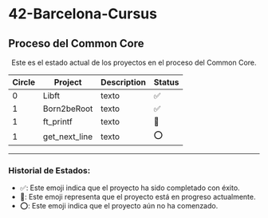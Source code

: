 # 42-Barcelona-Cursus
## Proceso del Common Core
<div align="center">


Este es el estado actual de los proyectos en el proceso del Common Core.

| Circle | Project     | Description | Status    |
| ------ | ----------- | ----------- | --------- |
| 0      | Libft       | texto       | ✅         |
| 1      | Born2beRoot | texto       | ✅         |
| 1      | ft_printf   | texto       | 🔄         |
| 1      | get_next_line | texto     | ⭕         |

</div>

---

### Historial de Estados:

- ✅: Este emoji indica que el proyecto ha sido completado con éxito.
- 🔄: Este emoji representa que el proyecto está en progreso actualmente.
- ⭕: Este emoji indica que el proyecto aún no ha comenzado.

